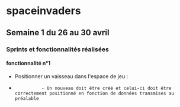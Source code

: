 # spaceinvaders

## Semaine 1 du 26 au 30 avril

### Sprints et fonctionnalités réalisées

#### fonctionnalité n°1

- Positionner un vaisseau dans l'espace de jeu : 
 -               - Un nouveau doit être créé et celui-ci doit être correctement positionné en fonction de données transmises au préalable
